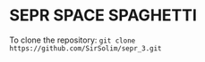 # SEPR SPACE SPAGHETTI

To clone the repository:
`git clone https://github.com/SirSolim/sepr_3.git`
